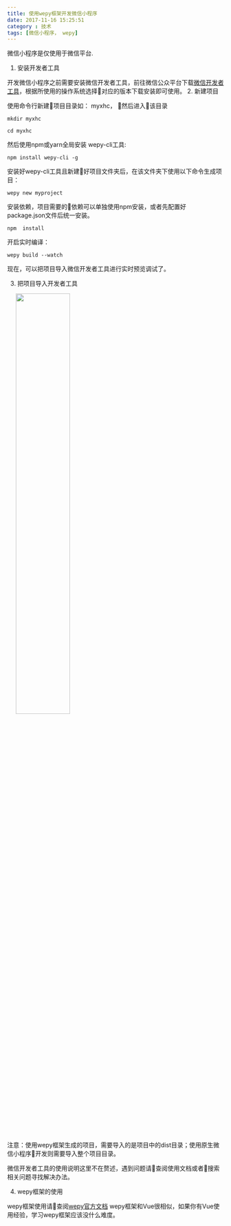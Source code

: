 ```yaml
---
title: 使用wepy框架开发微信小程序
date: 2017-11-16 15:25:51
category : 技术
tags: [微信小程序， wepy]
---
```


微信小程序是仅使用于微信平台.

1. 安装开发者工具

开发微信小程序之前需要安装微信开发者工具，前往微信公众平台下载[微信开发者工具](https://mp.weixin.qq.com/debug/wxadoc/dev/devtools/download.html?t=201828)，根据所使用的操作系统选择对应的版本下载安装即可使用。
2. 新建项目

使用命令行新建项目目录如： myxhc， 然后进入该目录
```
mkdir myxhc
```
```
cd myxhc
```
然后使用npm或yarn全局安装 wepy-cli工具:
```
npm install wepy-cli -g
```
安装好wepy-cli工具且新建好项目文件夹后，在该文件夹下使用以下命令生成项目：
```
wepy new myproject
```
安装依赖，项目需要的依赖可以单独使用npm安装，或者先配置好package.json文件后统一安装。
```
npm  install
```
开启实时编译：
```
wepy build --watch
```
现在，可以把项目导入微信开发者工具进行实时预览调试了。

3. 把项目导入开发者工具

<img src="http://wicdn.xiaohongchun.com/xhc-plat/1518780472339_mdFC4GFGhZ.png" style="width: 50%; margin-left: 20px;"/>

<!-- ![把项目导入到微信开发者工具](http://wicdn.xiaohongchun.com/xhc-plat/1518780472339_mdFC4GFGhZ.png) -->

注意：使用wepy框架生成的项目，需要导入的是项目中的dist目录；使用原生微信小程序开发则需要导入整个项目目录。

微信开发者工具的使用说明这里不在赘述，遇到问题请查阅使用文档或者搜索相关问题寻找解决办法。

4. wepy框架的使用

wepy框架使用请查阅[wepy官方文档](https://tencent.github.io/wepy/document.html#/)
wepy框架和Vue很相似，如果你有Vue使用经验，学习wepy框架应该没什么难度。




